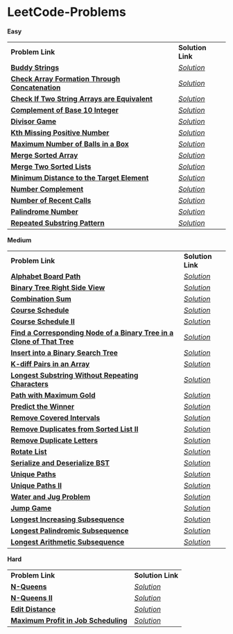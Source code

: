 # LeetCode-Problems

<b>Easy</b>
<table>
  <tr>
    <td><b>Problem Link</b></td>
    <td><b>Solution Link</b></td>
  </tr>
  <tr>
    <td><b><a href="https://leetcode.com/problems/buddy-strings/">Buddy Strings</a></b></td>
    <td><i><a href="https://github.com/ir2010/LeetCode-Problems/blob/main/Easy/Buddy%20Strings.cpp">Solution</a></i></td>
  </tr>
  <tr>
    <td><b><a href="https://leetcode.com/problems/check-array-formation-through-concatenation/">Check Array Formation Through Concatenation</a></b></td>
    <td><i><a href="https://github.com/ir2010/LeetCode-Problems/blob/main/Easy/Check Array Formation Through Concatenation.cpp">Solution</a></i></td>
  </tr>
  <tr>
    <td><b><a href="https://leetcode.com/problems/check-if-two-string-arrays-are-equivalent/">Check If Two String Arrays are Equivalent</a></b></td>
    <td><i><a href="https://github.com/ir2010/LeetCode-Problems/blob/main/Easy/Check If Two String Arrays are Equivalent.cpp">Solution</a></i></td>
  </tr>
  <tr>
    <td><b><a href="https://leetcode.com/problems/complement-of-base-10-integer/">Complement of Base 10 Integer</a></b></td>
    <td><i><a href=https://github.com/ir2010/LeetCode-Problems/blob/main/Easy/Complement%20of%20Base%2010%20Integer.cpp>Solution</a></i></td>
  </tr>
   <tr>
    <td><b><a href="https://leetcode.com/problems/divisor-game/">Divisor Game</a></b></td>
    <td><i><a href=https://github.com/ir2010/LeetCode-Problems/blob/main/Easy/Divisor%20Game.cpp>Solution</a></i></td>
  </tr>
  <tr>
    <td><b><a href="https://leetcode.com/problems/kth-missing-positive-number/">Kth Missing Positive Number</a></b></td>
    <td><i><a href="https://github.com/ir2010/LeetCode-Problems/blob/main/Easy/Kth Missing Positive Number.cpp">Solution</a></i></td>
  </tr>
  <tr>
    <td><b><a href="https://leetcode.com/problems/maximum-number-of-balls-in-a-box/">Maximum Number of Balls in a Box</a></b></td>
    <td><i><a href="https://github.com/ir2010/LeetCode-Problems/blob/main/Easy/Maximum Number of Balls in a Box.cpp">Solution</a></i></td>
  </tr>
  <tr>
    <td><b><a href="https://leetcode.com/problems/merge-sorted-array/">Merge Sorted Array</a></b></td>
    <td><i><a href="https://github.com/ir2010/LeetCode-Problems/blob/main/Easy/Merge%20Sorted%20Array.cpp">Solution</a></i></td>
  </tr>
  <tr>
    <td><b><a href="https://leetcode.com/problems/merge-two-sorted-lists/">Merge Two Sorted Lists</a></b></td>
    <td><i><a href="https://github.com/ir2010/LeetCode-Problems/blob/main/Easy/Merge%20Two%20Sorted%20Lists.cpp">Solution</a></i></td>
  </tr>
   <tr>
    <td><b><a href="https://leetcode.com/problems/minimum-distance-to-the-target-element/">Minimum Distance to the Target Element</a></b></td>
    <td><i><a href="https://github.com/ir2010/LeetCode-Problems/blob/main/Easy/Minimum Distance to the Target Element.cpp">Solution</a></i></td>
  </tr>
  <tr>
    <td><b><a href="https://leetcode.com/problems/number-complement/">Number Complement</a></b></td>
    <td><i><a href=https://github.com/ir2010/LeetCode-Problems/blob/main/Easy/Number%20Complement.cpp>Solution</a></i></td>
  </tr>
  <tr>
    <td><b><a href="https://leetcode.com/problems/number-of-recent-calls/">Number of Recent Calls</a></b></td>
    <td><i><a href="https://github.com/ir2010/LeetCode-Problems/blob/main/Easy/Number of Recent Calls.cpp">Solution</a></i></td>
  </tr>
  <tr>
    <td><b><a href="https://leetcode.com/problems/palindrome-number/">Palindrome Number</a></b></td>
    <td><i><a href="https://github.com/ir2010/LeetCode-Problems/blob/main/Easy/Palindrome%20Number.cpp">Solution</a></i></td>
  </tr>
  <tr>
    <td><b><a href="https://leetcode.com/problems/repeated-substring-pattern/">Repeated Substring Pattern</a></b></td>
    <td><i><a href="https://github.com/ir2010/LeetCode-Problems/blob/main/Easy/Repeated%20Substring%20Pattern.cpp">Solution</a></i></td>
  </tr>
  
</table>


<b>Medium</b>
<table>
  <tr>
    <td><b>Problem Link</b></td>
    <td><b>Solution Link</b></td>
  </tr>
  <tr>
    <td><b><a href="https://leetcode.com/problems/alphabet-board-path/">Alphabet Board Path</a></b></td>
    <td><i><a href="https://github.com/ir2010/LeetCode-Problems/blob/main/Medium/Alphabet%20Board%20Path.cpp">Solution</a></i></td>
  </tr>
   <tr>
    <td><b><a href="https://leetcode.com/problems/binary-tree-right-side-view/">Binary Tree Right Side View</a></b></td>
    <td><i><a href="https://github.com/ir2010/LeetCode-Problems/blob/main/Medium/Binary Tree Right Side View.cpp">Solution</a></i></td>
  </tr>
  <tr>
    <td><b><a href="https://leetcode.com/problems/combination-sum/">Combination Sum</a></b></td>
    <td><i><a href="https://github.com/ir2010/LeetCode-Problems/blob/main/Medium/Combination%20Sum.cpp">Solution</a></i></td>
  </tr>
  <tr>
    <td><b><a href="https://leetcode.com/problems/course-schedule/">Course Schedule</a></b></td>
    <td><i><a href="https://github.com/ir2010/LeetCode-Problems/blob/main/Medium/Course Schedule.cpp">Solution</a></i></td>
  </tr>
  <tr>
    <td><b><a href="https://leetcode.com/problems/course-schedule-ii/">Course Schedule II</a></b></td>
    <td><i><a href="https://github.com/ir2010/LeetCode-Problems/blob/main/Medium/Course Schedule II.cpp">Solution</a></i></td>
  </tr>
  <tr>
    <td><b><a href="https://leetcode.com/problems/find-a-corresponding-node-of-a-binary-tree-in-a-clone-of-that-tree/">Find a Corresponding Node of a Binary Tree in a Clone of That Tree</a></b></td>
    <td><i><a href="https://github.com/ir2010/LeetCode-Problems/blob/main/Medium/Find a Corresponding Node of a Binary Tree in a Clone of That Tree.cpp">Solution</a></i></td>
  </tr>
  <tr>
    <td><b><a href="https://leetcode.com/problems/insert-into-a-binary-search-tree/">Insert into a Binary Search Tree</a></b></td>
    <td><i><a href="https://github.com/ir2010/LeetCode-Problems/blob/main/Medium/Insert into a Binary Search Tree.cpp">Solution</a></i></td>
  </tr>
  <tr>
    <td><b><a href="https://leetcode.com/problems/k-diff-pairs-in-an-array/">K-diff Pairs in an Array</a></b></td>
    <td><i><a href="https://github.com/ir2010/LeetCode-Problems/blob/main/Medium/K-diff Pairs in an Array.cpp">Solution</a></i></td>
  </tr>
  <tr>
    <td><b><a href="https://leetcode.com/problems/longest-substring-without-repeating-characters/">Longest Substring Without Repeating Characters</a></b></td>
    <td><i><a href="https://github.com/ir2010/LeetCode-Problems/blob/main/Medium/Longest Substring Without Repeating Characters.cpp">Solution</a></i></td>
  </tr>
  <tr>
    <td><b><a href="https://leetcode.com/problems/path-with-maximum-gold/">Path with Maximum Gold</a></b></td>
    <td><i><a href="https://github.com/ir2010/LeetCode-Problems/blob/main/Medium/Path with Maximum Gold.cpp">Solution</a></i></td>
  </tr>
  <tr>
    <td><b><a href="https://leetcode.com/problems/predict-the-winner/">Predict the Winner</a></b></td>
    <td><i><a href="https://github.com/ir2010/LeetCode-Problems/blob/main/Medium/Predict the Winner.cpp">Solution</a></i></td>
  </tr>
  <tr>
    <td><b><a href="https://leetcode.com/problems/remove-covered-intervals/">Remove Covered Intervals</a></b></td>
    <td><i><a href="https://github.com/ir2010/LeetCode-Problems/blob/main/Medium/Remove%20Covered%20Intervals.cpp">Solution</a></i></td>
  </tr>
  <tr>
    <td><b><a href="https://leetcode.com/problems/remove-duplicates-from-sorted-list-ii/">Remove Duplicates from Sorted List II</a></b></td>
    <td><i><a href="https://github.com/ir2010/LeetCode-Problems/blob/main/Medium/Remove%20Duplicate%20from%20Sorted%20List%20II.cpp">Solution</a></i></td>
  </tr>
  <tr>
    <td><b><a href="https://leetcode.com/problems/remove-duplicate-letters/">Remove Duplicate Letters</a></b></td>
    <td><i><a href="https://github.com/ir2010/LeetCode-Problems/blob/main/Medium/Remove Duplicate Letters.cpp">Solution</a></i></td>
  </tr>
  <tr>
    <td><b><a href="https://leetcode.com/problems/rotate-list/">Rotate List</a></b></td>
    <td><i><a href="https://github.com/ir2010/LeetCode-Problems/blob/main/Medium/Rotate List.cpp">Solution</a></i></td>
  </tr>
  <tr>
    <td><b><a href="https://leetcode.com/problems/serialize-and-deserialize-bst/">Serialize and Deserialize BST</a></b></td>
    <td><i><a href="https://github.com/ir2010/LeetCode-Problems/blob/main/Medium/Serialize and Deserialize BST.cpp">Solution</a></i></td>
  </tr>
  <tr>
    <td><b><a href="https://leetcode.com/problems/unique-paths/">Unique Paths</a></b></td>
    <td><i><a href="https://github.com/ir2010/LeetCode-Problems/blob/main/Medium/Unique Paths.cpp">Solution</a></i></td>
  </tr>
   <tr>
    <td><b><a href="https://leetcode.com/problems/unique-paths-ii/">Unique Paths II</a></b></td>
    <td><i><a href="https://github.com/ir2010/LeetCode-Problems/blob/main/Medium/Unique Paths II.cpp">Solution</a></i></td>
  </tr>
  <tr>
    <td><b><a href="https://leetcode.com/problems/water-and-jug-problem/">Water and Jug Problem</a></b></td>
    <td><i><a href="https://github.com/ir2010/LeetCode-Problems/blob/main/Medium/Water and Jug Problem.cpp">Solution</a></i></td>
  </tr>
  <tr>
    <td><b><a href="https://leetcode.com/problems/jump-game/">Jump Game</a></b></td>
    <td><i><a href="https://github.com/udaysrinu/LeetCode-Problems/blob/main/Medium/Jump%20game.cpp">Solution</a></i></td>
  </tr>
  <tr>
    <td><b><a href="https://leetcode.com/problems/longest-increasing-subsequence/">Longest Increasing Subsequence</a></b></td>
    <td><i><a href="https://github.com/udaysrinu/LeetCode-Problems/blob/main/Medium/Longest%20arithmetic%20subsequence.cpp">Solution</a></i></td>
  </tr>
  <tr>
    <td><b><a href="https://leetcode.com/problems/longest-palindromic-subsequence/">Longest Palindromic Subsequence</a></b></td>
    <td><i><a href="https://github.com/udaysrinu/LeetCode-Problems/blob/main/Medium/Longest%20palindromic%20subsequence.cpp">Solution</a></i></td>
  </tr>
  <tr>
    <td><b><a href="https://leetcode.com/problems/longest-arithmetic-subsequence/">Longest Arithmetic Subsequence</a></b></td>
    <td><i><a href="https://github.com/udaysrinu/LeetCode-Problems/blob/main/Medium/Longest%20arithmetic%20subsequence.cpp">Solution</a></i></td>
  </tr>
</table>

<b>Hard</b>
<table>
  <tr>
    <td><b>Problem Link</b></td>
    <td><b>Solution Link</b></td>
  </tr>
  <tr>
    <td><b><a href="https://leetcode.com/problems/n-queens/">N-Queens</a></b></td>
    <td><i><a href="https://github.com/ir2010/LeetCode-Problems/blob/main/Hard/N-Queens.cpp">Solution</a></i></td>
  </tr>
  <tr>
    <td><b><a href="https://leetcode.com/problems/n-queens-ii/">N-Queens II</a></b></td>
    <td><i><a href="https://github.com/ir2010/LeetCode-Problems/blob/main/Hard/N-Queens II.cpp">Solution</a></i></td>
  </tr>
  <tr>
    <td><b><a href="https://leetcode.com/problems/edit-distance/">Edit Distance</a></b></td>
    <td><i><a href="https://github.com/udaysrinu/LeetCode-Problems/blob/main/Hard/Edit%20distance.cpp">Solution</a></i></td>
  </tr>
  <tr>
    <td><b><a href="https://leetcode.com/problems/maximum-profit-in-job-scheduling/">Maximum Profit in Job Scheduling</a></b></td>
    <td><i><a href="https://github.com/ir2010/LeetCode-Problems/blob/main/Hard/Maximum_Profit_in_Job_Scheduling.cpp">Solution</a></i></td>
  </tr>
  
</table>
